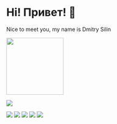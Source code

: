 # Hi! Привет! 👋
Nice to meet you, my name is Dmitry Silin

<p align='left'>
   <a href="https://github-readme-stats.vercel.app/api?username=silinliclous&show_icons=true&count_private=true">
       <img height=150 src="https://github-readme-stats.vercel.app/api?username=silinliclous&show_icons=true&count_private=true"/></a>
</p>

<p align='left'>
   <a href="https://t.me/iloveQA">
       <img src="https://img.shields.io/badge/Telegram-2CA5E0?style=for-the-badge&logo=telegram&logoColor=white"/>
   </a>

<br>

<p align='left'>
       <img src="https://img.shields.io/badge/Postman-FF6C37?style=for-the-badge&logo=Postman&logoColor=white"/>
   </a>
       <img src="https://img.shields.io/badge/Miro-F7C922?style=for-the-badge&logo=Miro&logoColor=050036"/>
   </a>
       <img src="https://img.shields.io/badge/mysql-%2300f.svg?style=for-the-badge&logo=mysql&logoColor=white"/>
   </a>
       <img src="https://img.shields.io/badge/Jira-0052CC?style=for-the-badge&logo=Jira&logoColor=white"/>
   </a>
       <img src="https://img.shields.io/badge/VSCode-0078D4?style=for-the-badge&logo=visual%20studio%20code&logoColor=white"/>
   </a>
   
</div>
